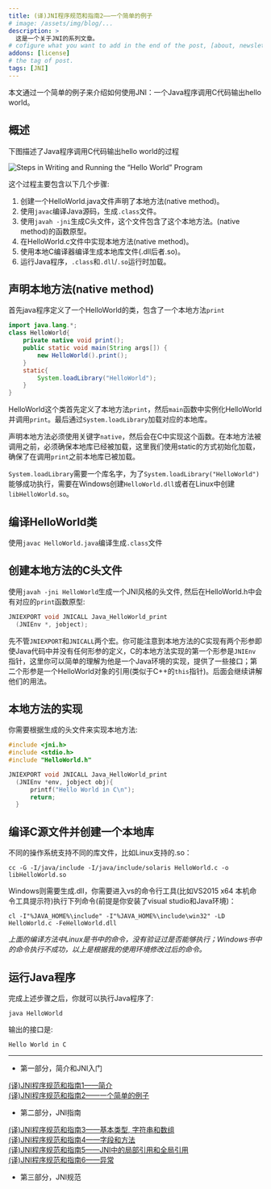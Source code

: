 ```yaml
---
title: (译)JNI程序规范和指南2——一个简单的例子
# image: /assets/img/blog/...
description: >
  这是一个关于JNI的系列文章。
# cofigure what you want to add in the end of the post, [about, newsletter, related, random, license]
addons: [license]
# the tag of post.
tags: [JNI]
---
```

本文通过一个简单的例子来介绍如何使用JNI：一个Java程序调用C代码输出hello world。<br>


## 概述
下图描述了Java程序调用C代码输出hello world的过程 <br>

![Steps in Writing and Running the “Hello World” Program]({{site.data.strings.blog_url}}JNI2-1.png)<br>

这个过程主要包含以下几个步骤: <br>

1. 创建一个HelloWorld.java文件声明了本地方法(native method)。
2. 使用`javac`编译Java源码，生成`.class`文件。
3. 使用`javah -jni`生成C头文件，这个文件包含了这个本地方法。(native method)的函数原型。
4. 在HelloWorld.c文件中实现本地方法(native method)。
5. 使用本地C编译器编译生成本地库文件(.dll后者.so)。
6. 运行Java程序，`.class`和`.dll`/`.so`运行时加载。

## 声明本地方法(native method)
首先java程序定义了一个HelloWorld的类，包含了一个本地方法`print`
```java
import java.lang.*;
class HelloWorld{
    private native void print();
    public static void main(String args[]) {
        new HelloWorld().print();
    }
    static{
        System.loadLibrary("HelloWorld");
    }
}
```
HelloWorld这个类首先定义了本地方法`print`，然后`main`函数中实例化HelloWorld并调用`print`。最后通过`System.loadLibrary`加载对应的本地库。<br>

声明本地方法必须使用关键字`native`，然后会在C中实现这个函数。在本地方法被调用之前，必须确保本地库已经被加载，这里我们使用static的方式初始化加载，确保了在调用`print`之前本地库已被加载。<br>

`System.loadLibrary`需要一个库名字，为了`System.loadLibrary("HelloWorld")`能够成功执行，需要在Windows创建`HelloWorld.dll`或者在Linux中创建`libHelloWorld.so`。

## 编译HelloWorld类
使用`javac HelloWorld.java`编译生成`.class`文件

## 创建本地方法的C头文件
使用`javah -jni HelloWorld`生成一个JNI风格的头文件, 然后在HelloWorld.h中会有对应的`print`函数原型:
```c
JNIEXPORT void JNICALL Java_HelloWorld_print
  (JNIEnv *, jobject);
```
先不管`JNIEXPORT`和`JNICALL`两个宏。你可能注意到本地方法的C实现有两个形参即使Java代码中并没有任何形参的定义，C的本地方法实现的第一个形参是`JNIEnv`指针，这里你可以简单的理解为他是一个Java环境的实现，提供了一些接口；第二个形参是一个HelloWorld对象的引用(类似于C++的`this`指针)。后面会继续讲解他们的用法。

## 本地方法的实现
你需要根据生成的头文件来实现本地方法:
```c
#include <jni.h>
#include <stdio.h>
#include "HelloWorld.h"

JNIEXPORT void JNICALL Java_HelloWorld_print
  (JNIEnv *env, jobject obj){
      printf("Hello World in C\n");
      return;
  }
```

## 编译C源文件并创建一个本地库
不同的操作系统支持不同的库文件，比如Linux支持的.so：
```shell
cc -G -I/java/include -I/java/include/solaris HelloWorld.c -o libHelloWorld.so
```
Windows则需要生成.dll，你需要进入vs的命令行工具(比如VS2015 x64 本机命令工具提示符)执行下列命令(前提是你安装了visual studio和Java环境)：
```shell
cl -I"%JAVA_HOME%\include" -I"%JAVA_HOME%\include\win32" -LD HelloWorld.c -FeHelloWorld.dll  
```
*上面的编译方法中Linux是书中的命令，没有验证过是否能够执行；Windows书中的命令执行不成功，以上是根据我的使用环境修改过后的命令。*

## 运行Java程序
完成上述步骤之后，你就可以执行Java程序了:
```
java HelloWorld
```
输出的接口是:
```
Hello World in C
```

***
* 第一部分，简介和JNI入门

[(译)JNI程序规范和指南1——简介](/blog/2019-09-27-JNI-guides-and-specifications-1/)<br>
[(译)JNI程序规范和指南2——一个简单的例子](/blog/2019-09-28-JNI-guides-and-specifications-2)
* 第二部分，JNI指南

[(译)JNI程序规范和指南3——基本类型, 字符串和数组](/blog/2019-09-29-JNI-guides-and-specifications-3)<br>
[(译)JNI程序规范和指南4——字段和方法](/blog/2019-09-30-JNI-guides-and-specifications-4)<br>
[(译)JNI程序规范和指南5——JNI中的局部引用和全局引用](/blog/2019-10-02-JNI-guides-and-specifications-5)<br>
[(译)JNI程序规范和指南6——异常](/blog/2019-10-09-JNI-guides-and-specifications-6)<br>
* 第三部分，JNI规范
